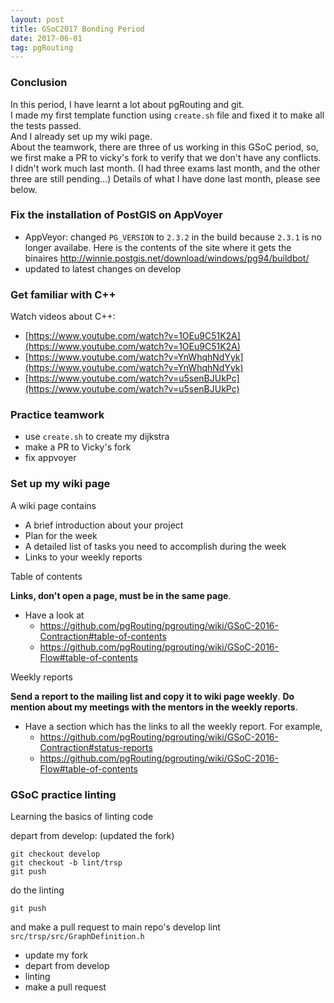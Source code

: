 ```yaml
---
layout: post
title: GSoC2017 Bonding Period 
date: 2017-06-01
tag: pgRouting 
---
```


### Conclusion
   In this period, I have learnt a lot about pgRouting and git.  
   I made my first template function using ```create.sh``` file and fixed it to make all the tests passed.  
   And I already set up my wiki page.  
   About the teamwork, there are three of us working in this GSoC period, so, we first make a PR to vicky's fork to verify that we don't have any conflicts.  
   I didn't work much last month. (I had three exams last month, and the other three are still pending...)
   Details of what I have done last month, please see below.

### Fix the installation of PostGIS on AppVoyer

   - AppVeyor: changed ```PG_VERSION``` to ```2.3.2``` in the build because ```2.3.1``` is no longer availabe.
Here is the contents of the site where it gets the binaires http://winnie.postgis.net/download/windows/pg94/buildbot/
   - updated to latest changes on develop

### Get familiar with C++
   
   Watch videos about C++:

   - [https://www.youtube.com/watch?v=1OEu9C51K2A](https://www.youtube.com/watch?v=1OEu9C51K2A)
   - [https://www.youtube.com/watch?v=YnWhqhNdYyk](https://www.youtube.com/watch?v=YnWhqhNdYyk)
   - [https://www.youtube.com/watch?v=u5senBJUkPc](https://www.youtube.com/watch?v=u5senBJUkPc)

### Practice teamwork
   
   - use ```create.sh``` to create my dijkstra
   - make a PR to Vicky's fork 
   - fix appvoyer

### Set up my wiki page

   A wiki page contains

   - A brief introduction about your project
   - Plan for the week
   - A detailed list of tasks you need to accomplish during the week
   - Links to your weekly reports

   Table of contents

   **Links, don't open a page, must be in the same page**.

   - Have a look at 
     - https://github.com/pgRouting/pgrouting/wiki/GSoC-2016-Contraction#table-of-contents
     - https://github.com/pgRouting/pgrouting/wiki/GSoC-2016-Flow#table-of-contents

   Weekly reports

   **Send a report to the mailing list and copy it to wiki page weekly**.
   **Do mention about my meetings with the mentors in the weekly reports**.

   - Have a section which has the links to all the weekly report. For example, 
     - https://github.com/pgRouting/pgrouting/wiki/GSoC-2016-Contraction#status-reports
     - https://github.com/pgRouting/pgrouting/wiki/GSoC-2016-Flow#table-of-contents

### GSoC practice linting

   Learning the basics of linting code

   depart from develop: (updated the fork)
   ```
   git checkout develop
   git checkout -b lint/trsp
   git push
   ```
   do the linting
   ```
   git push
   ```
   and make a pull request to main repo's develop
   lint ```src/trsp/src/GraphDefinition.h```
   - update my fork
   - depart from develop
   - linting
   - make a pull request
